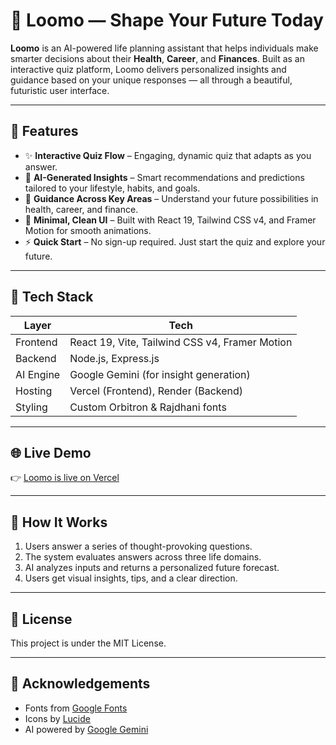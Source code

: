 # 🌌 Loomo — Shape Your Future Today

**Loomo** is an AI-powered life planning assistant that helps individuals make smarter decisions about their **Health**, **Career**, and **Finances**. Built as an interactive quiz platform, Loomo delivers personalized insights and guidance based on your unique responses — all through a beautiful, futuristic user interface.

---

## 🚀 Features

- ✨ **Interactive Quiz Flow** – Engaging, dynamic quiz that adapts as you answer.
- 🧠 **AI-Generated Insights** – Smart recommendations and predictions tailored to your lifestyle, habits, and goals.
- 🧭 **Guidance Across Key Areas** – Understand your future possibilities in health, career, and finance.
- 🎯 **Minimal, Clean UI** – Built with React 19, Tailwind CSS v4, and Framer Motion for smooth animations.
- ⚡ **Quick Start** – No sign-up required. Just start the quiz and explore your future.

---

## 🧱 Tech Stack

| Layer        | Tech                       |
|--------------|----------------------------|
| Frontend     | React 19, Vite, Tailwind CSS v4, Framer Motion |
| Backend      | Node.js, Express.js        |
| AI Engine    | Google Gemini (for insight generation) |
| Hosting      | Vercel (Frontend), Render (Backend) |
| Styling      | Custom Orbitron & Rajdhani fonts |

---

## 🌐 Live Demo

👉 [Loomo is live on Vercel](https://future-you2-0.vercel.app/)  

---

## 📌 How It Works

1. Users answer a series of thought-provoking questions.
2. The system evaluates answers across three life domains.
3. AI analyzes inputs and returns a personalized future forecast.
4. Users get visual insights, tips, and a clear direction.

---

## 📜 License

This project is under the MIT License.

---

## 🙌 Acknowledgements

- Fonts from [Google Fonts](https://fonts.google.com/)
- Icons by [Lucide](https://lucide.dev/guide/packages/lucide-react)
- AI powered by [Google Gemini](https://ai.google.dev/gemini-api/docs/api-key)